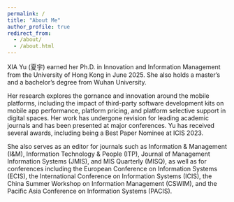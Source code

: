 ```yaml
---
permalink: /
title: "About Me"
author_profile: true
redirect_from: 
  - /about/
  - /about.html
---
```





XIA Yu (夏宇) earned her Ph.D. in Innovation and Information Management from the University of Hong Kong in June 2025. She also holds a master’s and a bachelor’s degree from Wuhan University. 


Her research explores the gornance and innovation around the mobile platforms, including the impact of third-party software development kits on mobile app performance, platform pricing, and platform selective support in digital spaces. Her work has undergone revision for leading academic journals and has been presented at major conferences. Yu has received several awards, including being a Best Paper Nominee at ICIS 2023.


She also serves as an editor for journals such as Information & Management (I&M), Information Technology & People (ITP), Journal of Management Information Systems (JMIS), and MIS Quarterly (MISQ), as well as for conferences including the European Conference on Information Systems (ECIS), the International Conference on Information Systems (ICIS), the China Summer Workshop on Information Management (CSWIM), and the Pacific Asia Conference on Information Systems (PACIS).
